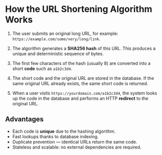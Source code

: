 # How the URL Shortening Algorithm Works

1. The user submits an original long URL, for example:
   `https://example.com/some/very/long/link`.

2. The algorithm generates a **SHA256 hash** of this URL.
   This produces a unique and deterministic sequence of bytes.

3. The first few characters of the hash (usually 8) are converted
   into a short **code** such as `a1b2c3d4`.

4. The short code and the original URL are stored in the database.
   If the same original URL already exists, the same short code is returned.

5. When a user visits `https://yourdomain.com/a1b2c3d4`,
   the system looks up the code in the database and performs
   an HTTP **redirect** to the original URL.

## Advantages
- Each code is **unique** due to the hashing algorithm.
- Fast lookups thanks to database indexing.
- Duplicate prevention — identical URLs return the same code.
- Stateless and scalable: no external dependencies are required.